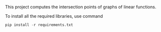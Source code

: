 This project computes the intersection points of graphs of linear functions.

To install all the required libraries, use command 

```py
pip install -r requirements.txt
```

